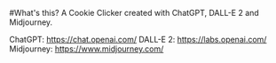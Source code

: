 #What's this?
A Cookie Clicker created with ChatGPT, DALL-E 2 and Midjourney.

ChatGPT: https://chat.openai.com/
DALL-E 2: https://labs.openai.com/
Midjourney: https://www.midjourney.com/
